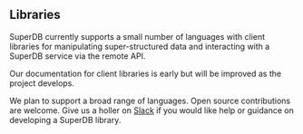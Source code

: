 ## Libraries

SuperDB currently supports a small number of languages
with client libraries for manipulating super-structured data and interacting
with a SuperDB service via the remote API.

Our documentation for client libraries is early but will
be improved as the project develops.

We plan to support a broad range of languages.  Open source contributions
are welcome.  Give us a holler on [Slack](https://www.brimdata.io/join-slack/)
if you would like help or guidance on developing a SuperDB library.
